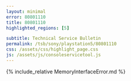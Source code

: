```yaml
---
layout: minimal
error: 80801110
title: 80801110
highlighted_regions: [5]

subtitle: Technical Service Bulletin
permalink: /tsb/sony/playstation5/80801110
css: /assets/css/highlight_page.css
js: /assets/js/consoleservicetool.js
---
```


{% include_relative MemoryInterfaceError.md %}
